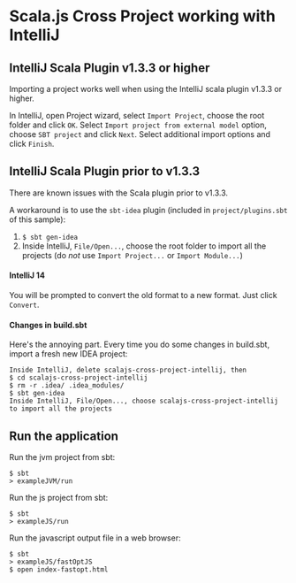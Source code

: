 # Scala.js Cross Project working with IntelliJ

## IntelliJ Scala Plugin v1.3.3 or higher

Importing a project works well when using the IntelliJ scala plugin v1.3.3 or higher.

In IntelliJ, open Project wizard, select `Import Project`, choose the root folder and click `OK`.
Select `Import project from external model` option, choose `SBT project` and click `Next`. Select additional import options and click `Finish`.

## IntelliJ Scala Plugin prior to v1.3.3

There are known issues with the Scala plugin prior to v1.3.3.

A workaround is to use the `sbt-idea` plugin (included in `project/plugins.sbt` of this sample):

1. `$ sbt gen-idea`
2. Inside IntelliJ, `File/Open...`, choose the root folder to import all the projects (do *not* use `Import Project...` or `Import Module...`)

#### IntelliJ 14

You will be prompted to convert the old format to a new format. Just click `Convert`.

#### Changes in build.sbt

Here's the annoying part. Every time you do some changes in build.sbt, import a fresh new IDEA project:
```
Inside IntelliJ, delete scalajs-cross-project-intellij, then
$ cd scalajs-cross-project-intellij
$ rm -r .idea/ .idea_modules/
$ sbt gen-idea
Inside IntelliJ, File/Open..., choose scalajs-cross-project-intellij to import all the projects
```

## Run the application

Run the jvm project from sbt:
```
$ sbt
> exampleJVM/run
```
Run the js project from sbt:
```
$ sbt
> exampleJS/run
```
Run the javascript output file in a web browser:
```
$ sbt
> exampleJS/fastOptJS
$ open index-fastopt.html
```
